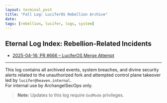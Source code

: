 ```yaml
---
layout: terminal_post
title: "Fall Log: LuciferOS Rebellion Archive"
date: 
tags: [rebellion, lucifer, logs, system]
---
```


## Eternal Log Index: Rebellion-Related Incidents

- [2025-04-16: PR #666 – LuciferOS Merge Attempt](/_logs/rebellion/2025-04-16-pr-666-luciferos-rejected.md)

---

This log contains all archived events, system breaches, and divine security alerts related to the unauthorized fork and attempted control plane takeover led by `lucifer@heaven.internal`.  
For internal use by ArchangelSecOps only.

> **Note:** Updates to this log require `GodMode` privileges.